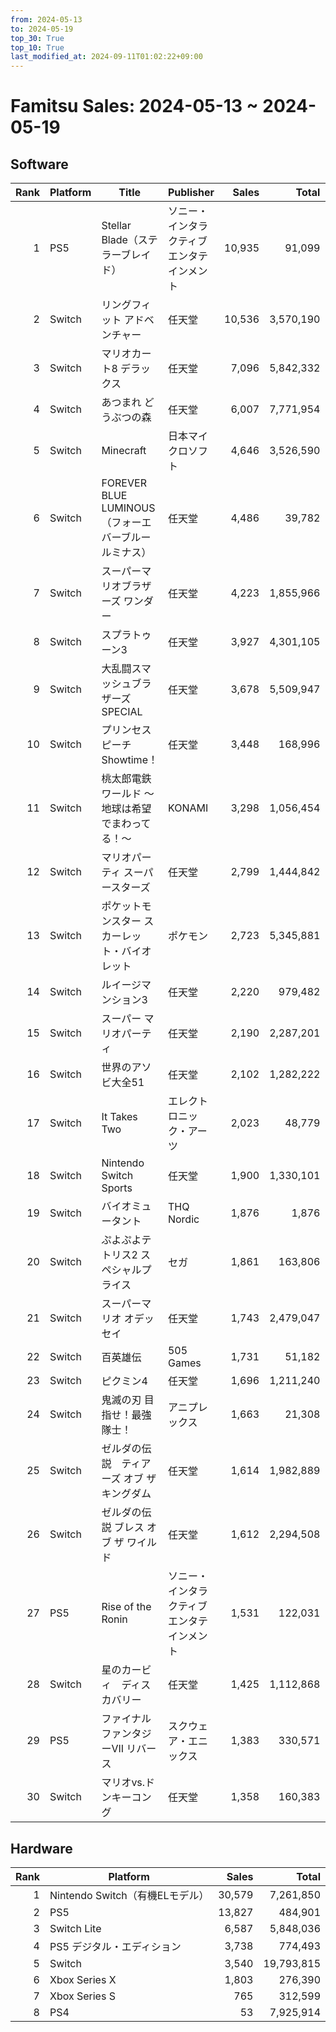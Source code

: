 ```yaml
---
from: 2024-05-13
to: 2024-05-19
top_30: True
top_10: True
last_modified_at: 2024-09-11T01:02:22+09:00
---
```

# Famitsu Sales: 2024-05-13 ~ 2024-05-19
## Software
| Rank | Platform | Title | Publisher | Sales | Total | Rate | New |
| -: | -- | -- | -- | -: | -: | -: | -- |
| 1 | PS5 | Stellar Blade（ステラーブレイド） | ソニー・インタラクティブエンタテインメント | 10,935 | 91,099 | 20% |  |
| 2 | Switch | リングフィット アドベンチャー | 任天堂 | 10,536 | 3,570,190 | 20% |  |
| 3 | Switch | マリオカート8 デラックス | 任天堂 | 7,096 | 5,842,332 | 20% |  |
| 4 | Switch | あつまれ どうぶつの森 | 任天堂 | 6,007 | 7,771,954 | 20% |  |
| 5 | Switch | Minecraft | 日本マイクロソフト | 4,646 | 3,526,590 | 20% |  |
| 6 | Switch | FOREVER BLUE LUMINOUS（フォーエバーブルー ルミナス） | 任天堂 | 4,486 | 39,782 | 20% |  |
| 7 | Switch | スーパーマリオブラザーズ ワンダー | 任天堂 | 4,223 | 1,855,966 | 20% |  |
| 8 | Switch | スプラトゥーン3 | 任天堂 | 3,927 | 4,301,105 | 20% |  |
| 9 | Switch | 大乱闘スマッシュブラザーズ SPECIAL | 任天堂 | 3,678 | 5,509,947 | 20% |  |
| 10 | Switch | プリンセスピーチ Showtime！ | 任天堂 | 3,448 | 168,996 | 40% |  |
| 11 | Switch | 桃太郎電鉄ワールド 〜地球は希望でまわってる！〜 | KONAMI | 3,298 | 1,056,454 | 20% |  |
| 12 | Switch | マリオパーティ スーパースターズ | 任天堂 | 2,799 | 1,444,842 | 20% |  |
| 13 | Switch | ポケットモンスター スカーレット・バイオレット | ポケモン | 2,723 | 5,345,881 | 20% |  |
| 14 | Switch | ルイージマンション3 | 任天堂 | 2,220 | 979,482 | 20% |  |
| 15 | Switch | スーパー マリオパーティ | 任天堂 | 2,190 | 2,287,201 | 20% |  |
| 16 | Switch | 世界のアソビ大全51 | 任天堂 | 2,102 | 1,282,222 | 20% |  |
| 17 | Switch | It Takes Two | エレクトロニック・アーツ | 2,023 | 48,779 | 20% |  |
| 18 | Switch | Nintendo Switch Sports | 任天堂 | 1,900 | 1,330,101 | 20% |  |
| 19 | Switch | バイオミュータント | THQ Nordic | 1,876 | 1,876 | 40% |  |
| 20 | Switch | ぷよぷよテトリス2 スペシャルプライス | セガ | 1,861 | 163,806 | 20% |  |
| 21 | Switch | スーパーマリオ オデッセイ | 任天堂 | 1,743 | 2,479,047 | 20% |  |
| 22 | Switch | 百英雄伝 | 505 Games | 1,731 | 51,182 | 20% |  |
| 23 | Switch | ピクミン4 | 任天堂 | 1,696 | 1,211,240 | 20% |  |
| 24 | Switch | 鬼滅の刃 目指せ！最強隊士！ | アニプレックス | 1,663 | 21,308 | 60% |  |
| 25 | Switch | ゼルダの伝説　ティアーズ オブ ザ キングダム | 任天堂 | 1,614 | 1,982,889 | 20% |  |
| 26 | Switch | ゼルダの伝説 ブレス オブ ザ ワイルド | 任天堂 | 1,612 | 2,294,508 | 20% |  |
| 27 | PS5 | Rise of the Ronin | ソニー・インタラクティブエンタテインメント | 1,531 | 122,031 | 20% |  |
| 28 | Switch | 星のカービィ　ディスカバリー | 任天堂 | 1,425 | 1,112,868 | 20% |  |
| 29 | PS5 | ファイナルファンタジーVII リバース | スクウェア・エニックス | 1,383 | 330,571 | 20% |  |
| 30 | Switch | マリオvs.ドンキーコング | 任天堂 | 1,358 | 160,383 | 20% |  |

## Hardware
| Rank | Platform | Sales | Total |
| -: | -- | -: | -: |
| 1 | Nintendo Switch（有機ELモデル） | 30,579 | 7,261,850 |
| 2 | PS5 | 13,827 | 484,901 |
| 3 | Switch Lite | 6,587 | 5,848,036 |
| 4 | PS5 デジタル・エディション | 3,738 | 774,493 |
| 5 | Switch | 3,540 | 19,793,815 |
| 6 | Xbox Series X | 1,803 | 276,390 |
| 7 | Xbox Series S | 765 | 312,599 |
| 8 | PS4 | 53 | 7,925,914 |